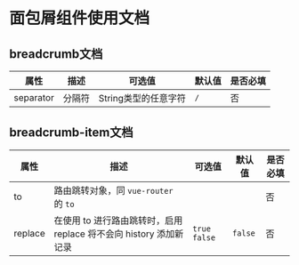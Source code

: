 # 面包屑组件使用文档



## breadcrumb文档

| 属性        | 描述                    | 可选值            | 默认值     | 是否必填 |
| --------- | --------------------- | -------------- | ------- | ---- |
| separator | 分隔符                   | String类型的任意字符  | `/`     | 否    |



## breadcrumb-item文档

| 属性      | 描述                                       | 可选值            | 默认值     | 是否必填 |
| ------- | ---------------------------------------- | -------------- | ------- | ---- |
| to      | 路由跳转对象，同 `vue-router` 的 `to`             |                |         | 否    |
| replace | 在使用 to 进行路由跳转时，启用 replace 将不会向 history 添加新记录 | `true` `false` | `false` | 否    |


